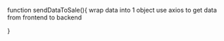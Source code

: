 
function sendDataToSale(){
    wrap data into 1 object
    use axios to get data from frontend to backend
    
}